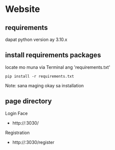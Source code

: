 # Website

## requirements 
dapat python version ay 3.10.x

## install requirements packages

locate mo muna via Terminal ang 'requirements.txt'

```shell
pip install -r requirements.txt
```

Note: sana maging okay sa installation

## page directory

Login Face
* http://<ip address>:3030/

Registration
* http://<ip address>:3030/register
